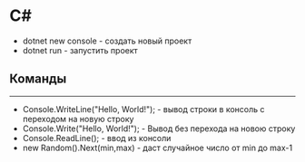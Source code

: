 # C#

* dotnet new console - создать новый проект
* dotnet run - запустить проект

## Команды
---
* Console.WriteLine("Hello, World!"); - вывод строки в консоль с переходом на новую строку
* Console.Write("Hello, World!"); - Вывод без перехода на новою строку
* Console.ReadLine(); - ввод из консоли
* new Random().Next(min,max) - даст случайное число от min до max-1
